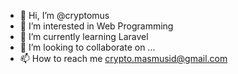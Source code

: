 - 👋 Hi, I’m @cryptomus
- 👀 I’m interested in Web Programming
- 🌱 I’m currently learning Laravel
- 💞️ I’m looking to collaborate on ...
- 📫 How to reach me crypto.masmusid@gmail.com

<!---
cryptomus/cryptomus is a ✨ special ✨ repository because its `README.md` (this file) appears on your GitHub profile.
You can click the Preview link to take a look at your changes.
--->

